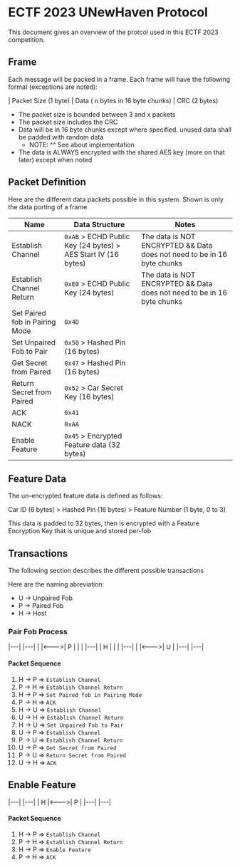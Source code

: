 # ECTF 2023 UNewHaven Protocol
This document gives an overview of the protcol used in this ECTF 2023 competition.

## Frame
Each message will be packed in a frame. Each frame will have the following format (exceptions are noted):

| Packet Size (1 byte) | Data ( n bytes in 16 byte chunks) | CRC (2 bytes)

- The packet size is bounded between 3 and x packets
- The packet size includes the CRC
- Data will be in 16 byte chunks except where specified. unused data shall be padded with random data
    - NOTE: ^^ See about implementation
- The data is ALWAYS encrypted with the shared AES key (more on that later) except when noted

## Packet Definition
Here are the different data packets possible in this system.
Shown is only the data porting of a frame

| Name                              | Data Structure                                                | Notes                                                                     |
|-----------------------------------|---------------------------------------------------------------|---------------------------------------------------------------------------|
| Establish Channel                 | `0xAB` > ECHD Public Key (24 bytes) > AES Start IV (16 bytes) | The data is NOT ENCRYPTED && Data does not need to be in 16 byte chunks   |
| Establish Channel Return          | `0xE0` > ECHD Public Key (24 bytes)                           | The data is NOT ENCRYPTED && Data does not need to be in 16 byte chunks   |
| Set Paired fob in Pairing Mode    | `0x4D`                                                        |                                                                           |
| Set Unpaired Fob to Pair          | `0x50` > Hashed Pin (16 bytes)                                |                                                                           |
| Get Secret from Paired            | `0x47` > Hashed Pin (16 bytes)                                |                                                                           |
| Return Secret from Paired         | `0x52` > Car Secret Key (16 bytes)                            |                                                                           |
| ACK                               | `0x41`                                                        |                                                                           |
| NACK                              | `0xAA`                                                        |                                                                           |
| Enable Feature                    | `0x45` > Encrypted Feature data (32 bytes)                    |                                                                           |

## Feature Data
The un-encrypted feature data is defined as follows:

Car ID (6 bytes) > Hashed Pin (16 bytes) > Feature Number (1 byte, 0 to 3)

This data is padded to 32 bytes, then is encrypted with a Feature Encryption Key that is unique and stored per-fob

## Transactions
The following section describes the different possible transactions

Here are the naming abreviation:
- U -> Unpaired Fob
- P -> Paired Fob
- H -> Host

### Pair Fob Process
|---|     |---|
|   |<--->| P |
|   |     |---|
| H |
|   |     |---|
|   |<--->| U |
|---|     |---|

#### Packet Sequence
1.  H -> P => `Establish Channel`
2.  P -> H => `Establish Channel Return`
3.  H -> P => `Set Paired fob in Pairing Mode`
4.  P -> H => `ACK`
5.  H -> U => `Establish Channel`
6.  U -> H => `Establish Channel Return`
7.  H -> U => `Set Unpaired Fob to Pair`
8.  U -> P => `Establish Channel`
9.  P -> U => `Establish Channel Return`
10. U -> P => `Get Secret from Paired`
11. P -> U => `Return Secret from Paired`
12. U -> H => `ACK`

## Enable Feature
|---|     |---|
| H |<--->| P |
|---|     |---|

#### Packet Sequence
1.  H -> P => `Establish Channel`
2.  P -> H => `Establish Channel Return`
3.  H -> P => `Enable Feature`
4.  P -> H => `ACK`
